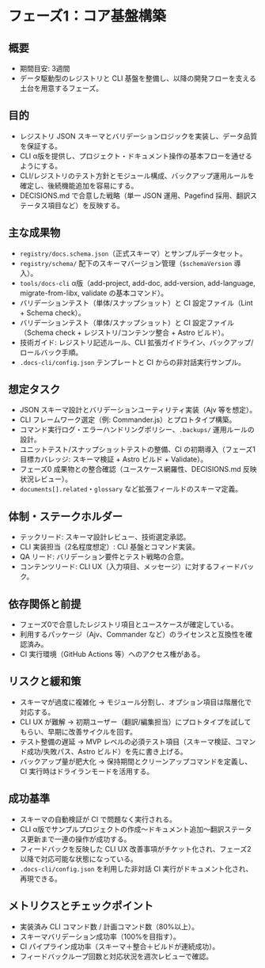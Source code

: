 # フェーズ1：コア基盤構築

## 概要
- 期間目安: 3週間
- データ駆動型のレジストリと CLI 基盤を整備し、以降の開発フローを支える土台を用意するフェーズ。

## 目的
- レジストリ JSON スキーマとバリデーションロジックを実装し、データ品質を保証する。
- CLI α版を提供し、プロジェクト・ドキュメント操作の基本フローを通せるようにする。
- CLI/レジストリのテスト方針とモジュール構成、バックアップ運用ルールを確定し、後続機能追加を容易にする。
- DECISIONS.md で合意した戦略（単一 JSON 運用、Pagefind 採用、翻訳ステータス項目など）を反映する。

## 主な成果物
- `registry/docs.schema.json`（正式スキーマ）とサンプルデータセット。
- `registry/schema/` 配下のスキーマバージョン管理（`$schemaVersion` 導入）。
- `tools/docs-cli` α版（add-project, add-doc, add-version, add-language, migrate-from-libx, validate の基本コマンド）。
- バリデーションテスト（単体/スナップショット）と CI 設定ファイル（Lint + Schema check）。
- バリデーションテスト（単体/スナップショット）と CI 設定ファイル（Schema check + レジストリ/コンテンツ整合 + Astro ビルド）。
- 技術ガイド: レジストリ記述ルール、CLI 拡張ガイドライン、バックアップ/ロールバック手順。
- `.docs-cli/config.json` テンプレートと CI からの非対話実行サンプル。

## 想定タスク
- JSON スキーマ設計とバリデーションユーティリティ実装（Ajv 等を想定）。
- CLI フレームワーク選定（例: Commander.js）とプロトタイプ構築。
- コマンド実行ログ・エラーハンドリングポリシー、`.backups/` 運用ルールの設計。
- ユニットテスト/スナップショットテストの整備、CI の初期導入（フェーズ1目標カバレッジ: スキーマ検証 + Astro ビルド + Validate）。
- フェーズ0 成果物との整合確認（ユースケース網羅性、DECISIONS.md 反映状況レビュー）。
- `documents[].related`・`glossary` など拡張フィールドのスキーマ定義。

## 体制・ステークホルダー
- テックリード: スキーマ設計レビュー、技術選定承認。
- CLI 実装担当（2名程度想定）: CLI 基盤とコマンド実装。
- QA リード: バリデーション要件とテスト戦略の合意。
- コンテンツリード: CLI UX（入力項目、メッセージ）に対するフィードバック。

## 依存関係と前提
- フェーズ0で合意したレジストリ項目とユースケースが確定している。
- 利用するパッケージ（Ajv、Commander など）のライセンスと互換性を確認済み。
- CI 実行環境（GitHub Actions 等）へのアクセス権がある。

## リスクと緩和策
- スキーマが過度に複雑化 → モジュール分割し、オプション項目は階層化で対応する。
- CLI UX が難解 → 初期ユーザー（翻訳/編集担当）にプロトタイプを試してもらい、早期に改善サイクルを回す。
- テスト整備の遅延 → MVP レベルの必須テスト項目（スキーマ検証、コマンド成功/失敗パス、Astro ビルド）を先に書き上げる。
- バックアップ量が肥大化 → 保持期間とクリーンアップコマンドを定義し、CI 実行時はドライランモードを活用する。

## 成功基準
- スキーマの自動検証が CI で問題なく実行される。
- CLI α版でサンプルプロジェクトの作成〜ドキュメント追加〜翻訳ステータス更新まで一連の操作が成功する。
- フィードバックを反映した CLI UX 改善事項がチケット化され、フェーズ2 以降で対応可能な状態になっている。
- `.docs-cli/config.json` を利用した非対話 CI 実行がドキュメント化され、再現できる。

## メトリクスとチェックポイント
- 実装済み CLI コマンド数 / 計画コマンド数（80%以上）。
- スキーマバリデーション成功率（100%を目指す）。
- CI パイプライン成功率（スキーマ＋整合＋ビルドが連続成功）。
- フィードバックループ回数と対応状況を週次レビューで確認。
